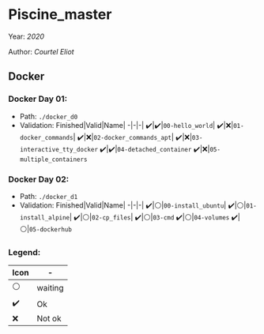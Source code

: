 # Piscine_master

Year: *2020*

Author: *Courtel Eliot*

## Docker

### Docker Day 01:
  * Path: `./docker_d0`
  * Validation:
    Finished|Valid|Name|
    -|-|-|
    ✔️|✔️|`00-hello_world`|
    ✔️|❌|`01-docker_commands`|
    ✔️|❌|`02-docker_commands_apt`|
    ✔️|❌|`03-interactive_tty_docker`
    ✔️|✔️|`04-detached_container`
    ✔️|❌|`05-multiple_containers`

### Docker Day 02:
  * Path: `./docker_d1`
  * Validation:
    Finished|Valid|Name|
    -|-|-|
    ✔️|⚪|`00-install_ubuntu`|
    ✔️|⚪|`01-install_alpine`|
    ✔️|⚪|`02-cp_files`|
    ✔️|⚪|`03-cmd`
    ✔️|⚪|`04-volumes`
    ✔️|⚪|`05-dockerhub`

### Legend:

Icon|-|
-|-|
⚪|waiting
✔️| Ok
❌| Not ok
